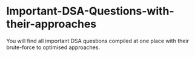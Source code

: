 # Important-DSA-Questions-with-their-approaches
You will find all important DSA questions compiled at one place with their brute-force to optimised approaches.
